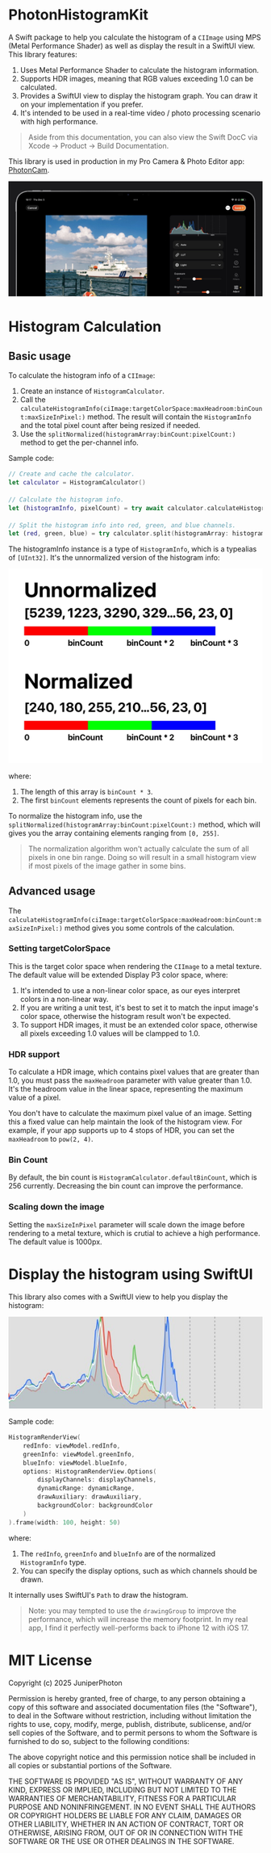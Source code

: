 # PhotonHistogramKit

A Swift package to help you calculate the histogram of a `CIImage` using MPS (Metal Performance Shader) as well as display the result in a SwiftUI view. This library features:

1. Uses Metal Performance Shader to calculate the histogram information.
2. Supports HDR images, meaning that RGB values exceeding 1.0 can be calculated.
3. Provides a SwiftUI view to display the histogram graph. You can draw it on your implementation if you prefer.
4. It's intended to be used in a real-time video / photo processing scenario with high performance.

> Aside from this documentation, you can also view the Swift DocC via Xcode -> Product -> Build Documentation.

This library is used in production in my Pro Camera & Photo Editor app: [PhotonCam](https://juniperphoton.dev/photoncam/).

![](./Sources/PhotonHistogramKit/Documentation.docc/Resources/hist-ipad.jpg)

# Histogram Calculation

## Basic usage

To calculate the histogram info of a `CIImage`:

1. Create an instance of `HistogramCalculator`.
2. Call the `calculateHistogramInfo(ciImage:targetColorSpace:maxHeadroom:binCount:maxSizeInPixel:)` method. The result will contain the `HistogramInfo` and the total pixel count after being resized if needed.
3. Use the `splitNormalized(histogramArray:binCount:pixelCount:)` method to get the per-channel info.

Sample code:

```swift
// Create and cache the calculator.
let calculator = HistogramCalculator()

// Calculate the histogram info.
let (histogramInfo, pixelCount) = try await calculator.calculateHistogramInfo(ciImage: ciImage)

// Split the histogram info into red, green, and blue channels.
let (red, green, blue) = try calculator.split(histogramArray: histogramInfo, pixelCount: pixelCount)
```

The histogramInfo instance is a type of `HistogramInfo`, which is a typealias of `[UInt32]`. It's the unnormalized version of the histogram info:

![](./Sources/PhotonHistogramKit/Documentation.docc/Resources/HistInfo.jpg)

where:

1. The length of this array is `binCount * 3`.
2. The first `binCount` elements represents the count of pixels for each bin.

To normalize the histogram info, use the `splitNormalized(histogramArray:binCount:pixelCount:)` method, which will gives you the array containing elements ranging from `[0, 255]`.

> The normalization algorithm won't actually calculate the sum of all pixels in one bin range. Doing so will result in a small histogram view if most pixels of the image gather in some bins.

## Advanced usage

The `calculateHistogramInfo(ciImage:targetColorSpace:maxHeadroom:binCount:maxSizeInPixel:)` method gives you some controls of the calculation.

### Setting targetColorSpace

This is the target color space when rendering the `CIImage` to a metal texture. The default value will be extended Display P3 color space, where:

1. It's intended to use a non-linear color space, as our eyes interpret colors in a non-linear way.
2. If you are writing a unit test, it's best to set it to match the input image's color space, otherwise the histogram result won't be expected.
3. To support HDR images, it must be an extended color space, otherwise all pixels exceeding 1.0 values will be clampped to 1.0.

### HDR support

To calculate a HDR image, which contains pixel values that are greater than 1.0, you must pass the `maxHeadroom` parameter with value greater than 1.0. It's the headroom value in the linear space, representing the maximum value of a pixel.

You don't have to calculate the maximum pixel value of an image. Setting this a fixed value can help maintain the look of the histogram view. For example, if your app supports up to 4 stops of HDR, you can set the `maxHeadroom` to `pow(2, 4)`.

### Bin Count

By default, the bin count is `HistogramCalculator.defaultBinCount`, which is 256 currently. Decreasing the bin count can improve the performance.

### Scaling down the image

Setting the `maxSizeInPixel` parameter will scale down the image before rendering to a metal texture, which is crutial to achieve a high performance. The default value is 1000px.

# Display the histogram using SwiftUI

This library also comes with a SwiftUI view to help you display the histogram:

![](./Sources/PhotonHistogramKit/Documentation.docc/Resources/hist.jpg)

Sample code:

```swift
HistogramRenderView(
    redInfo: viewModel.redInfo,
    greenInfo: viewModel.greenInfo,
    blueInfo: viewModel.blueInfo,
    options: HistogramRenderView.Options(
        displayChannels: displayChannels,
        dynamicRange: dynamicRange,
        drawAuxiliary: drawAuxiliary,
        backgroundColor: backgroundColor
    )
).frame(width: 100, height: 50)
```

where:

1. The `redInfo`, `greenInfo` and `blueInfo` are of the normalized `HistogramInfo` type.
2. You can specify the display options, such as which channels should be drawn.

It internally uses SwiftUI's `Path` to draw the histogram.

> Note: you may tempted to use the `drawingGroup` to improve the performance, which will increase the memory footprint. In my real app, I find it perfectly well-performs back to iPhone 12 with iOS 17.

# MIT License

Copyright (c) 2025 JuniperPhoton

Permission is hereby granted, free of charge, to any person obtaining a copy
of this software and associated documentation files (the "Software"), to deal
in the Software without restriction, including without limitation the rights
to use, copy, modify, merge, publish, distribute, sublicense, and/or sell
copies of the Software, and to permit persons to whom the Software is
furnished to do so, subject to the following conditions:

The above copyright notice and this permission notice shall be included in all
copies or substantial portions of the Software.

THE SOFTWARE IS PROVIDED "AS IS", WITHOUT WARRANTY OF ANY KIND, EXPRESS OR
IMPLIED, INCLUDING BUT NOT LIMITED TO THE WARRANTIES OF MERCHANTABILITY,
FITNESS FOR A PARTICULAR PURPOSE AND NONINFRINGEMENT. IN NO EVENT SHALL THE
AUTHORS OR COPYRIGHT HOLDERS BE LIABLE FOR ANY CLAIM, DAMAGES OR OTHER
LIABILITY, WHETHER IN AN ACTION OF CONTRACT, TORT OR OTHERWISE, ARISING FROM,
OUT OF OR IN CONNECTION WITH THE SOFTWARE OR THE USE OR OTHER DEALINGS IN THE
SOFTWARE.